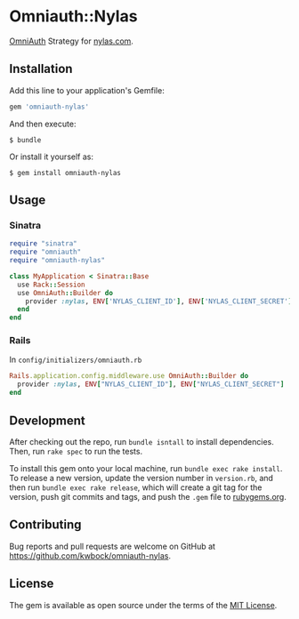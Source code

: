 # Omniauth::Nylas

[OmniAuth](https://github.com/intridea/omniauth) Strategy for [nylas.com](nylas.com).

## Installation

Add this line to your application's Gemfile:

```ruby
gem 'omniauth-nylas'
```

And then execute:

    $ bundle

Or install it yourself as:

    $ gem install omniauth-nylas

## Usage

### Sinatra

```ruby
require "sinatra"
require "omniauth"
require "omniauth-nylas"

class MyApplication < Sinatra::Base
  use Rack::Session
  use OmniAuth::Builder do
    provider :nylas, ENV['NYLAS_CLIENT_ID'], ENV['NYLAS_CLIENT_SECRET']
  end
end
```

### Rails
In `config/initializers/omniauth.rb`
```ruby
Rails.application.config.middleware.use OmniAuth::Builder do
  provider :nylas, ENV["NYLAS_CLIENT_ID"], ENV["NYLAS_CLIENT_SECRET"]
end
```

## Development

After checking out the repo, run `bundle isntall` to install dependencies. Then, run `rake spec` to run the tests.

To install this gem onto your local machine, run `bundle exec rake install`. To release a new version, update the version number in `version.rb`, and then run `bundle exec rake release`, which will create a git tag for the version, push git commits and tags, and push the `.gem` file to [rubygems.org](https://rubygems.org).

## Contributing

Bug reports and pull requests are welcome on GitHub at https://github.com/kwbock/omniauth-nylas.


## License

The gem is available as open source under the terms of the [MIT License](http://opensource.org/licenses/MIT).
